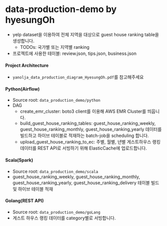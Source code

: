 # data-production-demo by hyesungOh
- yelp dataset을 이용하여 전체 지역을 대상으로 guest house ranking table을 생성합니다.
  - TODOs: 국가별 또는 지역별 ranking
- 프로젝트에 사용한 테이블: review.json, tips.json, business.json

#### Project Architecture
- `yanolja_data_production_diagram_HyesungOh.pdf`를 참고해주세요 

#### Python(Airflow)
- Source root: `data_production_demo/python`
- DAG
  - create_emr_cluster: boto3 client를 이용해 AWS EMR Cluster를 띄웁니다. 
  - build_guest_house_ranking_tables: guest_house_ranking_weekly, guest_house_ranking_monthly, guest_house_ranking_yearly 데이터를 빌드하고 하이브 테이블로 적재하는 batch-job을 scheduling 합니다.
  - upload_guest_house_ranking_to_ec: 주별, 월별, 년별 게스트하우스 랭킹 데이터를 REST API로 서빙하기 위해 ElasticCache에 업로드합니다.

#### Scala(Spark)
- Source root: `data_production_demo/scala`
- guest_house_ranking_weekly, guest_house_ranking_monthly, guest_house_ranking_yearly, guest_house_ranking_delivery 테이블 빌드 및 하이브 테이블 적재

#### Golang(REST API)
- Source root: `data_production_demo/goLang`
- 게스트 하우스 랭킹 데이터를 category별로 서빙합니다.

